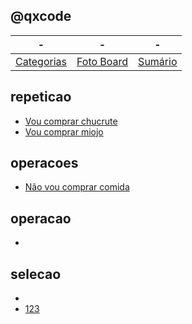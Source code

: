 ## @qxcode
-|-|-
-|-|-
[Categorias](categorias.md#qxcode) | [Foto Board](view.md#qxcode) |  [Sumário](summary.md#qxcode)


## repeticao

- [Vou comprar chucrute](base/000/01.md#repeticao-vou-comprar-chucrute)
- [Vou comprar miojo](base/003/Readme.md#repeticao-vou-comprar-miojo-comida)

## operacoes

- [Não vou comprar comida](base/000/Readme.md#operacoes-não-vou-comprar-comida-empty)

## operacao

- [](base/001/Readme.md#operacao-empty)

## selecao

- [](base/005/Readme.md#selecao-empty)
- [123](base/002/Readme.md#selecao-123-sdf-empty)
